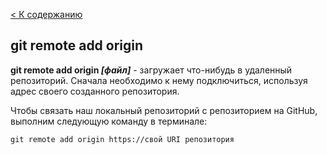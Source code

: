 [ < К содержанию](./readme.md)

## git remote add origin

**git remote add origin *[файл]*** - загружает что-нибудь в удаленный репозиторий.
Сначала необходимо к нему подключиться, используя адрес своего созданного репозитория. 

Чтобы связать наш локальный репозиторий с репозиторием на GitHub, выполним следующую команду в терминале:

```bash=
git remote add origin https://свой URI репозитория 
```